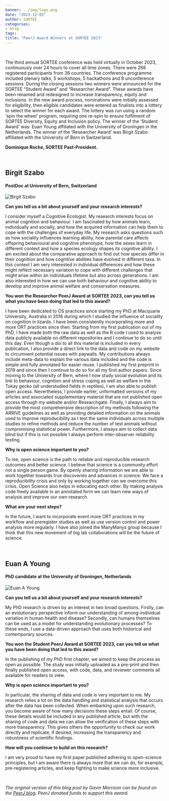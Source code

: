 ```yaml
---
banner: ../img/logo.png
date: "2023-12-03"
author: SORTEE
categories:
- blog
tags:
title: "PeerJ Award Winners at SORTEE 2023" 
---
```

&nbsp;

The third annual SORTEE conference was held virtually in October 2023, continuously over 24 hours to cover all time zones. There were 266 registered participants from 36 countries. The conference programme included plenary talks, 5 workshops, 5 hackathons and 8 unconference sessions. During the closing sessions two winners were announced for the SORTEE “Student Award” and “Researcher Award”. These awards have been renamed and redesigned to increase transparency, equity and inclusions. In the new award process, nominations were initially assessed for eligibility, then eligible candidates were entered as finalists into a lottery to select the winner for each award. The lottery was run using a random ‘spin the wheel’ program, requiring one re-spin to ensure fulfilment of SORTEE Diversity, Equity and Inclusion policy. The winner of the ‘Student Award’ was: Euan Young affiliated with the University of Groningen in the Netherlands. The winner of the ‘Researcher Award’ was Birgit Szabo affiliated with the University of Bern in Switzerland.

__Dominique Roche, SORTEE Past-President.__

&nbsp;

## Birgit Szabo 
#### PostDoc at University of Bern, Switzerland

![Birgit Szabo](/img/Birgit_Szabo.jpg)

__Can you tell us a bit about yourself and your research interests?__

I consider myself a Cognitive Ecologist. My research interests focus on animal cognition and behaviour. I am fascinated by how animals learn, individually and socially, and how the acquired information can help them to cope with the challenges of everyday life. My research asks questions such as how sociality influences learning ability, how parental care affects offspring behavioural and cognitive phenotype, how the sexes learn in different context and how a species ecology shapes its cognitive ability. I am excited about the comparative approach to find out how species differ in their cognition and how cognitive abilities have evolved in different taxa. In this context I am very interested in individual differences and how these might reflect necessary variation to cope with different challenges that might arise within an individuals lifetime but also across generations. I am also interested in how we can use both behaviour and cognitive ability to develop and improve animal welfare and conservation measures.

__You won the Researcher PeerJ Award at SORTEE 2023, can you tell us what you have been doing that led to this award?__

I have been dedicated to OS practices since starting my PhD at Macquarie University, Australia in 2016 during which I studied the influence of sociality on cognition in lizards. I have been consistently incorporating more and more ORT practices since then. Starting from my first publication out of my PhD, I have made both the raw data as well as the R code I used to analyse data publicly available on different repositories and I continue to do so until this day. Even though a doi to all this material is included in every publication, I also provide a direct link to the data and code on my website to circumvent potential issues with paywalls. My contributions always include meta-data to explain the various data included and the code is simple and fully annotated for easier reuse. I published my first preprint in 2019 and since then I continue to do so for all my first author papers. Since moving to the University of Bern, where I now study social evolution and its link to behaviour, cognition and stress coping as well as welfare in the Tokay gecko (all understudied fields in reptiles), I am also able to publish open access. Nevertheless, I provide earlier, unformatted versions of my articles and associated supplementary material that are not published open access through my website and/or Researchgate. Finally, I always aim to provide the most comprehensive description of my methods following the ARRIVE guidelines as well as providing detailed information on the animals used to improve reproducibility as I test the same individuals across multiple studies to refine methods and reduce the number of test animals without compromising statistical power. Furthermore, I always aim to collect data blind but if this is not possible I always perform inter-observer reliability testing.

__Why is open science important to you?__

To me, open science is the path to reliable and reproducible research outcomes and better science. I believe that science is a community effort not a single person game. By openly sharing information we are able to work together towards true discoveries and advances in science. We face a reproducibility crisis and only by working together can we overcome this crisis. Open Science also helps in educating each other. By making analysis code freely available in an annotated form we can learn new ways of analysis and improve our own research.

__What are your next steps?__

In the future, I want to incorporate event more ORT practices in my workflow and preregister studies as well as use version control and power analysis more regularly. I have also joined the ManyManys group because I think that this new movement of big lab collaborations will be the future of science.

&nbsp;

## Euan A Young 
#### PhD candidate at the University of Groningen, Netherlands

![Euan A Young](/img/Euan_Young.jpg)

__Can you tell us a bit about yourself and your research interests?__

My PhD research is driven by an interest in two broad questions. Firstly, can an evolutionary perspective inform our understanding of among-individual variation in human health and disease? Secondly, can humans themselves can be used as a model for understanding evolutionary processes? To these ends, I use a data-driven approach that uses both historical and contemporary sources.

__You won the Student PeerJ Award at SORTEE 2023, can you tell us what you have been doing that led to this award?__

In the publishing of my PhD first chapter, we aimed to keep the process as open as possible. The study was initially uploaded as a pre-print and then finally published open access, with code, data, and reviewer comments all available for readers to view.

__Why is open science important to you?__

In particular, the sharing of data and code is very important to me. My research relies a lot on the data handling and statistical analysis that occurs after the data has been collected. When embarking upon such research, you become aware of how many decisions these steps entail. Of course, these details would be included in any published article, but with the sharing of code and data we can allow the verification of these steps with more transparency. This gives others the opportunity to check our work directly and replicate, if desired, increasing the transparency and robustness of scientific findings.

__How will you continue to build on this research?__

I am very proud to have my first paper published adhering to open-science principles, but I am aware there is always more that we can do, for example, pre-registering articles, and keep fighting to make science more inclusive.

&nbsp;

_The original version of this blog post by Gavin Morrison can be found on the [PeerJ blog](https://peerj.com/blog/post/115284888554/peerj-award-winners-at-sortee-2023/). PeerJ donated funds to support this award._
